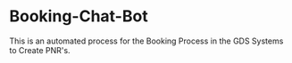 # Booking-Chat-Bot

This is an automated process for the Booking Process in the GDS Systems to Create PNR's.
